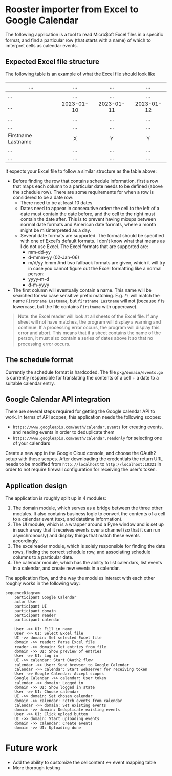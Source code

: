 # Rooster importer from Excel to Google Calendar

The following application is a tool to read Micro$oft Excel files in a specific format, and find a particular row (that
starts with a name) of which to imterpret cells as calendar events.

## Expected Excel file structure

The following table is an example of what the Excel file should look like

| ... | ... | ... | ... |
|-----|:---:|:---:|:---:|
| ... | ... | ... | ... |
| ... | 2023-01-10 | 2023-01-11 | 2023-01-12 |
| ... | ... | ... | ... |
| ... | ... | ... | ... |
| Firstname Lastname | X | Y | Y |
| ... | ... | ... | ... |
| ... | ... | ... | ... |

It expects your Excel file to follow a similar structure as the table above:

 - Before finding the row that contains schedule information, first a row that maps each column to a particular date
   needs to be defined (above the schedule row). There are some requirements for when a row is considered to be a date
   row:
    - There need to be at least 10 dates
    - Dates need to appear in consecutive order: the cell to the left of a date must contain the date before, and the
      cell to the right must contain the date after. This is to prevent having mixups between normal date formats and
      American date formats, where a month might be misinterpreted as a day.
    - Several date formats are supported. The format should be specified with one of Excel's default formats. I don't
      know what that means as I do not use Excel. The Excel formats that are supported are:
       - mm-dd-yy
       - d-mmm-yy (02-Jan-06)
       - m/d/yy h:mm And two fallback formats are given, which it will try in case you cannot figure out the Excel
         formatting like a normal person:
       - yyyy-m-d
       - d-m-yyyy
 - The first column will eventually contain a name. This name will be searched for via case sensitive prefix matching.
   E.g. `Fi` will match the name `Firstname Lastname`, but `firstname Lastname` will not (because `f` is lowercase, but
   the file contains `Firstname` with uppercase).

> Note: the Excel reader will look at all sheets of the Excel file. If any sheet will not have matches, the program will
> display a warning and continue. If a processing error occurs, the program will display this error and abort. This
> means that if a sheet contains the name of the person, it must also contain a series of dates above it so that no
> processing error occurs.

## The schedule format

Currently the schedule format is hardcoded. The file `pkg/domain/events.go` is currently responsible for translating
the contents of a cell + a date to a suitable calendar entry.

## Google Calendar API integration

There are several steps required for getting the Google calendar API to work. In terms of API scopes, this application
needs the following scopes:

- `https://www.googleapis.com/auth/calendar.events` for creating events, and reading events in order to deduplicate them
- `https://www.googleapis.com/auth/calendar.readonly` for selecting one of your calendars

Create a new app in the Google Cloud console, and choose the OAuth2 setup with these scopes. After downloading the
credentials the return URL needs to be modified from `http://localhost` to `http://localhost:10321` in order to not
require firewall configuration for receiving the user's token.

## Application design

The application is roughly split up in 4 modules:

1. The domain module, which serves as a bridge between the three other modules. It also contains business logic to
   convert the contents of a cell to a calendar event (text, and datetime information).
2. The UI module, which is a wrapper around a Fyne window and is set up in such a way that it receives events over a
   channel (so that it can run asynchronously) and display things that match these events accordingly.
3. The excelreader module, which is solely responsible for finding the date rows, finding the correct schedule row, and
   associating schedule columns to a particular date.
4. The calendar module, which has the ability to list calendars, list events in a calendar, and create new events in a
   calendar.

The application flow, and the way the modules interact with each other roughly works in the following way:

```mermaid
sequenceDiagram
    participant Google Calendar
    actor User
    participant UI
    participant domain
    participant reader
    participant calendar

    User ->> UI: Fill in name
    User ->> UI: Select Excel file
    UI ->> domain: Set selected Excel file
    domain ->> reader: Parse Excel file
    reader ->> domain: Set entries from file
    domain ->> UI: Show preview of entries
    User ->> UI: Log in
    UI ->> calendar: Start OAuth2 flow
    calendar ->> User: Send browser to Google Calendar
    calendar ->> calendar: Start webserver for receiving token
    User ->> Google Calendar: Accept scopes
    Google Calendar ->> calendar: User token
    calendar ->> domain: Logged in
    domain ->> UI: Show logged in state
    User ->> UI: Choose calendar
    UI ->> domain: Set chosen calendar
    domain ->> calendar: Fetch events from calendar
    calendar ->> domain: Set existing events
    domain ->> domain: Deduplicate existing events
    User ->> UI: Click upload button
    UI ->> domain: Start uploading events
    domain ->> calendar: Create events
    domain ->> UI: Uploading done
```

# Future work

- Add the ability to customize the cellcontent <-> event mapping table
- More thorough testing
